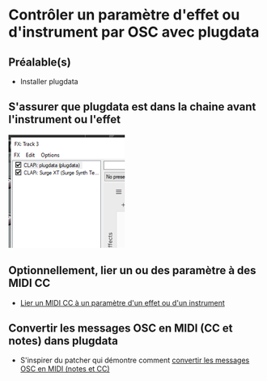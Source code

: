 # Contrôler un paramètre d'effet ou d'instrument par OSC avec plugdata

## Préalable(s)

* Installer plugdata

## S'assurer que plugdata est dans la chaine avant l'instrument ou l'effet

![](ordre_fx.png)

## Optionnellement, lier un ou des paramètre à des MIDI CC  

* [Lier un MIDI CC à un paramètre d'un effet ou d'un instrument](/reaper/midi/cc/fx/)

## Convertir les messages OSC en MIDI (CC et notes) dans plugdata

* S'inspirer du patcher qui démontre comment [convertir les messages OSC en MIDI (notes et CC)](/pd/osc/midi/)
